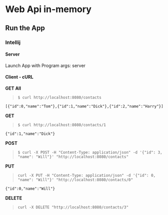 # Web Api in-memory

## Run the App

### Intellij

#### Server

Launch App with Program args: server

#### Client - cURL

**GET All**
> `$ curl http://localhost:8080/contacts`

```
[{"id":0,"name":"Tom"},{"id":1,"name":"Dick"},{"id":2,"name":"Harry"}]
```

**GET**

> `$ curl http://localhost:8080/contacts/1`

```
{"id":1,"name":"Dick"}
```

**POST**

> `$ curl -X POST -H "Content-Type: application/json" -d '{"id": 3, "name": "Will"}' "http://localhost:8080/contacts"`

**PUT**

> `curl -X PUT -H "Content-Type: application/json" -d '{"id": 0, "name": "Will"}' "http://localhost:8080/contacts/0"`

```
{"id":0,"name":"Will"}
```

**DELETE**

> `curl -X DELETE "http://localhost:8080/contacts/3"`
